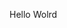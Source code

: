 Hello Wolrd































































































































































































































































































































































































































































































































































































































































































































































































































































































































































































































































































































































































































































































































































































































































































































































































































































































































































































































































































































































































































































































































































































































































































































































































































































































































































































































































































































































































































































































































































































































































































































































































































































































































































































































































































































































































































































































































































































































































































































































































































































































































































































































































































































































































































































































































































































































































































































































































































































































































































































































































































































































































































































































































































